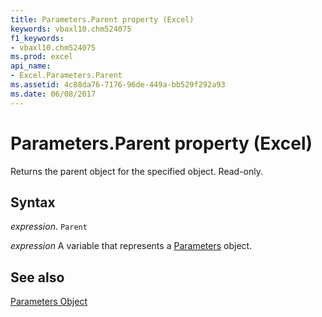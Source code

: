 ```yaml
---
title: Parameters.Parent property (Excel)
keywords: vbaxl10.chm524075
f1_keywords:
- vbaxl10.chm524075
ms.prod: excel
api_name:
- Excel.Parameters.Parent
ms.assetid: 4c88da76-7176-96de-449a-bb529f292a93
ms.date: 06/08/2017
---
```



# Parameters.Parent property (Excel)

Returns the parent object for the specified object. Read-only.


## Syntax

_expression_. `Parent`

_expression_ A variable that represents a [Parameters](Excel.Parameters.md) object.


## See also


[Parameters Object](Excel.Parameters.md)

